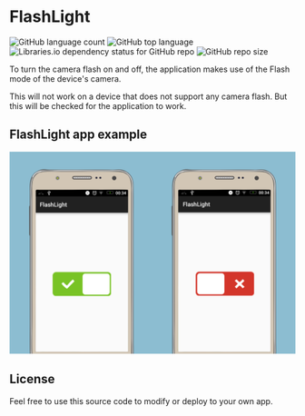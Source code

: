 # FlashLight

![GitHub language count](https://img.shields.io/github/languages/count/whoisraibolt/FlashLight.svg)
![GitHub top language](https://img.shields.io/github/languages/top/whoisraibolt/FlashLight.svg)
![Libraries.io dependency status for GitHub repo](https://img.shields.io/librariesio/github/whoisraibolt/FlashLight.svg)
![GitHub repo size](https://img.shields.io/github/repo-size/whoisraibolt/FlashLight.svg)

To turn the camera flash on and off, the application makes use of the Flash mode of the device's camera.

This will not work on a device that does not support any camera flash. But this will be checked for the application to work.


## FlashLight app example

![FlashLight](https://raw.githubusercontent.com/whoisraibolt/FlashLight/master/mockup-flashlight.png)

## License

Feel free to use this source code to modify or deploy to your own app.
